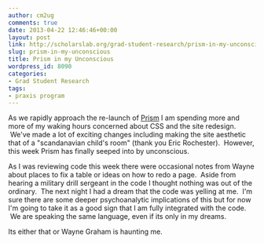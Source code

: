```yaml
---
author: cm2ug
comments: true
date: 2013-04-22 12:46:46+00:00
layout: post
link: http://scholarslab.org/grad-student-research/prism-in-my-unconscious/
slug: prism-in-my-unconscious
title: Prism in my Unconscious
wordpress_id: 8090
categories:
- Grad Student Research
tags:
- praxis program
---
```


As we rapidly approach the re-launch of [Prism](http://prism.scholarslab.org/) I am spending more and more of my waking hours concerned about CSS and the site redesign.  We've made a lot of exciting changes including making the site aesthetic that of a "scandanavian child's room" (thank you Eric Rochester).  However, this week Prism has finally seeped into by unconscious.

As I was reviewing code this week there were occasional notes from Wayne about places to fix a table or ideas on how to redo a page.  Aside from hearing a military drill sergeant in the code I thought nothing was out of the ordinary.  The next night I had a dream that the code was yelling at me.  I'm sure there are some deeper psychoanalytic implications of this but for now I'm going to take it as a good sign that I am fully integrated with the code.  We are speaking the same language, even if its only in my dreams.

Its either that or Wayne Graham is haunting me.
